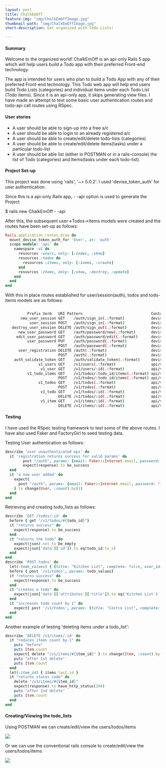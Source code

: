 ```yaml
---
layout: post
title: ChalkEmOff
feature-img: "img/ChalkEmOffImage.jpg"
thumbnail-path: "img/ChalkEmOffImage.jpg"
short-description: Get organized with Todo Lists!

---
```

#### Summary
Welcome to the organized world! ChalkEmOff is an api-only Rails 5 app which will help users build a Todo app with their preferred Front-end technology.

The app is intended for users who plan to build a Todo App with any of their preferred Front-end technology.
This Todo web app will help end users build Todo Lists (categories) and individual items under each Todo List (Todo items).
Since it is an api-only app, it skips generating view files.
I have made an attempt to test some basic user authentication routes and todo-api call routes using RSpec.

#### User stories
* A user should be able to sign-up into a free a/c
* A user should be able to login to an already registered a/c
* A user should be able to create/edit/delete todo-lists (categories)
* A user should be able to create/edit/delete items(tasks) under a particular todo-list
* A user should be able list (either in POSTMAN or in a rails-console) the list of Todo (categories) and Items(tasks under each todo-list).

#### Project Set-up

This project was done using 'rails', '~> 5.0.2'. I used 'devise_token_auth' for user authentication.


Since this is a api-only Rails app,  - -api option is used to generate the Project

$ rails new ChalkEmOff - -api

After this, the subsequent user->Todos->Items models were created and the routes have been set-up as follows:

```ruby
Rails.application.routes.draw do
  mount_devise_token_auth_for 'User', at: 'auth'
  scope module: 'api' do
    namespace :v1 do
      resources :users, only: [:index, :show]
      resources :todos do
        resources :items, only: [:index, :create]
      end
      resources :items, only: [:show, :destroy, :update]
    end
  end
end
```
With this in place routes established for user/session(auth), todos and todo-items models are as follows:

```bash

          Prefix Verb   URI Pattern                               Controller#Action
       new_user_session GET    /auth/sign_in(.:format)            devise_token_auth/sessions#new
           user_session POST   /auth/sign_in(.:format)            devise_token_auth/sessions#create
   destroy_user_session DELETE /auth/sign_out(.:format)           devise_token_auth/sessions#destroy
      new_user_password GET    /auth/password/new(.:format)       devise_token_auth/passwords#new
     edit_user_password GET    /auth/password/edit(.:format)      devise_token_auth/passwords#edit
          user_password PUT    /auth/password(.:format)           devise_token_auth/passwords#update
                        POST   /auth/password(.:format)           devise_token_auth/passwords#create
      user_registration DELETE /auth(.:format)                    devise_token_auth/registrations#destroy
                        POST   /auth(.:format)                    devise_token_auth/registrations#create
    auth_validate_token GET    /auth/validate_token(.:format)     devise_token_auth/token_validations#validate_token
               v1_users GET    /v1/users(.:format)                api/v1/users#index
                v1_user GET    /v1/users/:id(.:format)            api/v1/users#show
          v1_todo_items GET    /v1/todos/:todo_id/items(.:format) api/v1/items#index
                        POST   /v1/todos/:todo_id/items(.:format) api/v1/items#create
               v1_todos GET    /v1/todos(.:format)                api/v1/todos#index
                        POST   /v1/todos(.:format)                api/v1/todos#create
                v1_todo GET    /v1/todos/:id(.:format)            api/v1/todos#show
                        DELETE /v1/todos/:id(.:format)            api/v1/todos#destroy
                v1_item GET    /v1/items/:id(.:format)            api/v1/items#show
                        DELETE /v1/items/:id(.:format)            api/v1/items#destroy
```


#### Testing

I have used the RSpec testing framework to test some of the above routes. I have also used Faker and FactoryGirl to seed testing data.

Testing User authentication as follows:
```ruby
describe 'user unauthenticated ops' do
  it 'registration returns success for valid params' do
        post "/auth", params: {email: Faker::Internet.email, password: "12345678", password_confirmation: "12345678"}
        expect(response).to be_success
  end
  it 'a new user added' do
    expect{
      post "/auth", params: {email: Faker::Internet.email, password: "12345678", password_confirmation: "12345678"}
    }.to change(User, :count).by(1)
  end
end
```

Retrieving and creating todo_lists as follows:
```ruby
describe 'GET /todos/:id' do
  before { get "/v1/todos/#{todo_id}"}
  it "returns success" do
    expect(response).to be_success
  end
  it "returns the todo" do
    expect(json).not_to be_empty
    expect(json['data']['id']).to eq(todo_id.to_s)
  end
end
describe 'POST todos' do
  let(:todo_values) { {title: "Kitchen List", complete: false, user_id: @id}}
  before { post '/v1/todos', params: todo_values}
  it "returns success" do
    expect(response).to be_success
  end
  it "creates a todo" do
    expect(json['data']['attributes']['title']).to eq('Kitchen List')
  end
  it "increases todo count by 1" do
    expect{ post '/v1/todos', params: {title: "Costco List", complete: false, user_id: @id}}.to change(Todo, :count).by(1)
  end
end
```

Another example of testing 'deleting items under a todo_list':
```ruby
describe 'DELETE /v1/items/:id' do
  it "reduces items count by 1" do
    puts "before"
    puts Item.count
    expect{ delete "/v1/items/#{item_id}" }.to change(Item, :count).by(-1)
    puts "after 1st delete"
    puts Item.count
  end
  let(:item_id) { items.last.id }
  it "returns status code" do
    delete "/v1/items/#{item_id}"
    expect(response).to have_http_status(204)
    puts "after 2nd delete"
    puts Item.count
  end
end
```
#### Creating/Viewing the todo_lists

Using POSTMAN we can create/edit/view the users/todos/items

![](/img/postman-todos.png)

Or we can use the conventional rails console to create/edit/view the users/todos/items

![](/img/rails-console-todos.png)
